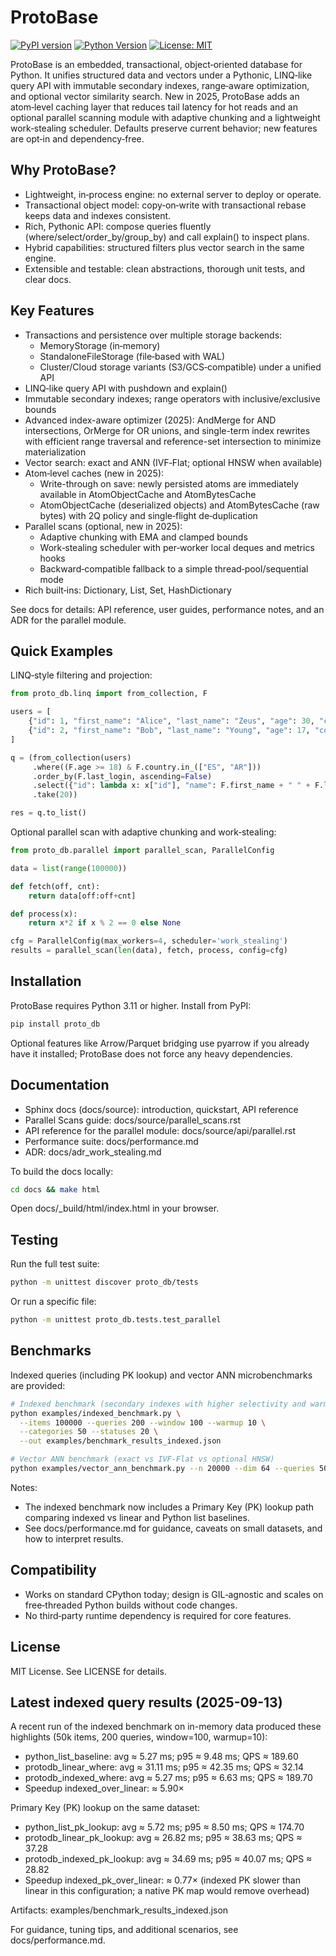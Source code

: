 # ProtoBase

[![PyPI version](https://img.shields.io/pypi/v/proto_db.svg)](https://pypi.org/project/proto_db/)
[![Python Version](https://img.shields.io/pypi/pyversions/proto_db.svg)](https://pypi.org/project/proto_db/)
[![License: MIT](https://img.shields.io/badge/License-MIT-blue.svg)](LICENSE)

ProtoBase is an embedded, transactional, object‑oriented database for Python. It unifies structured data and vectors under a Pythonic, LINQ‑like query API with immutable secondary indexes, range‑aware optimization, and optional vector similarity search. New in 2025, ProtoBase adds an atom‑level caching layer that reduces tail latency for hot reads and an optional parallel scanning module with adaptive chunking and a lightweight work‑stealing scheduler. Defaults preserve current behavior; new features are opt‑in and dependency‑free.

## Why ProtoBase?

- Lightweight, in‑process engine: no external server to deploy or operate.
- Transactional object model: copy‑on‑write with transactional rebase keeps data and indexes consistent.
- Rich, Pythonic API: compose queries fluently (where/select/order_by/group_by) and call explain() to inspect plans.
- Hybrid capabilities: structured filters plus vector search in the same engine.
- Extensible and testable: clean abstractions, thorough unit tests, and clear docs.

## Key Features

- Transactions and persistence over multiple storage backends:
  - MemoryStorage (in‑memory)
  - StandaloneFileStorage (file‑based with WAL)
  - Cluster/Cloud storage variants (S3/GCS‑compatible) under a unified API
- LINQ‑like query API with pushdown and explain()
- Immutable secondary indexes; range operators with inclusive/exclusive bounds
- Advanced index-aware optimizer (2025): AndMerge for AND intersections, OrMerge for OR unions, and single-term index rewrites with efficient range traversal and reference-set intersection to minimize materialization
- Vector search: exact and ANN (IVF‑Flat; optional HNSW when available)
- Atom‑level caches (new in 2025):
  - Write-through on save: newly persisted atoms are immediately available in AtomObjectCache and AtomBytesCache
  - AtomObjectCache (deserialized objects) and AtomBytesCache (raw bytes) with 2Q policy and single‑flight de‑duplication
- Parallel scans (optional, new in 2025):
  - Adaptive chunking with EMA and clamped bounds
  - Work‑stealing scheduler with per‑worker local deques and metrics hooks
  - Backward‑compatible fallback to a simple thread‑pool/sequential mode
- Rich built‑ins: Dictionary, List, Set, HashDictionary

See docs for details: API reference, user guides, performance notes, and an ADR for the parallel module.

## Quick Examples

LINQ‑style filtering and projection:

```python
from proto_db.linq import from_collection, F

users = [
    {"id": 1, "first_name": "Alice", "last_name": "Zeus", "age": 30, "country": "ES", "status": "active", "email": "a@example.com", "last_login": 5},
    {"id": 2, "first_name": "Bob", "last_name": "Young", "age": 17, "country": "AR", "status": "inactive", "email": "b@example.com", "last_login": 10},
]

q = (from_collection(users)
     .where((F.age >= 18) & F.country.in_(["ES", "AR"]))
     .order_by(F.last_login, ascending=False)
     .select({"id": lambda x: x["id"], "name": F.first_name + " " + F.last_name})
     .take(20))

res = q.to_list()
```

Optional parallel scan with adaptive chunking and work‑stealing:

```python
from proto_db.parallel import parallel_scan, ParallelConfig

data = list(range(100000))

def fetch(off, cnt):
    return data[off:off+cnt]

def process(x):
    return x*2 if x % 2 == 0 else None

cfg = ParallelConfig(max_workers=4, scheduler='work_stealing')
results = parallel_scan(len(data), fetch, process, config=cfg)
```

## Installation

ProtoBase requires Python 3.11 or higher. Install from PyPI:

```bash
pip install proto_db
```

Optional features like Arrow/Parquet bridging use pyarrow if you already have it installed; ProtoBase does not force any heavy dependencies.

## Documentation

- Sphinx docs (docs/source): introduction, quickstart, API reference
- Parallel Scans guide: docs/source/parallel_scans.rst
- API reference for the parallel module: docs/source/api/parallel.rst
- Performance suite: docs/performance.md
- ADR: docs/adr_work_stealing.md

To build the docs locally:

```bash
cd docs && make html
```

Open docs/_build/html/index.html in your browser.

## Testing

Run the full test suite:

```bash
python -m unittest discover proto_db/tests
```

Or run a specific file:

```bash
python -m unittest proto_db.tests.test_parallel
```

## Benchmarks

Indexed queries (including PK lookup) and vector ANN microbenchmarks are provided:

```bash
# Indexed benchmark (secondary indexes with higher selectivity and warmup)
python examples/indexed_benchmark.py \
  --items 100000 --queries 200 --window 100 --warmup 10 \
  --categories 50 --statuses 20 \
  --out examples/benchmark_results_indexed.json

# Vector ANN benchmark (exact vs IVF‑Flat vs optional HNSW)
python examples/vector_ann_benchmark.py --n 20000 --dim 64 --queries 50 --k 10 --out examples/benchmark_results_vectors.json
```

Notes:
- The indexed benchmark now includes a Primary Key (PK) lookup path comparing indexed vs linear and Python list baselines.
- See docs/performance.md for guidance, caveats on small datasets, and how to interpret results.

## Compatibility

- Works on standard CPython today; design is GIL‑agnostic and scales on free‑threaded Python builds without code changes.
- No third‑party runtime dependency is required for core features.

## License

MIT License. See LICENSE for details.



## Latest indexed query results (2025-09-13)

A recent run of the indexed benchmark on in-memory data produced these highlights (50k items, 200 queries, window=100, warmup=10):
- python_list_baseline: avg ≈ 5.27 ms; p95 ≈ 9.48 ms; QPS ≈ 189.60
- protodb_linear_where: avg ≈ 31.11 ms; p95 ≈ 42.35 ms; QPS ≈ 32.14
- protodb_indexed_where: avg ≈ 5.27 ms; p95 ≈ 6.63 ms; QPS ≈ 189.70
- Speedup indexed_over_linear: ≈ 5.90×

Primary Key (PK) lookup on the same dataset:
- python_list_pk_lookup: avg ≈ 5.72 ms; p95 ≈ 8.50 ms; QPS ≈ 174.70
- protodb_linear_pk_lookup: avg ≈ 26.82 ms; p95 ≈ 38.63 ms; QPS ≈ 37.28
- protodb_indexed_pk_lookup: avg ≈ 34.69 ms; p95 ≈ 40.07 ms; QPS ≈ 28.82
- Speedup indexed_pk_over_linear: ≈ 0.77× (indexed PK slower than linear in this configuration; a native PK map would remove overhead)

Artifacts: examples/benchmark_results_indexed.json

For guidance, tuning tips, and additional scenarios, see docs/performance.md.
